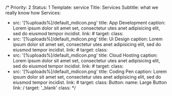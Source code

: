 /*
Priority: 2
Status: 1
Template: service
Title: Services
Subtitle: what we really know how
Services:
- src: '[%uploads%]/default_mdicon.png'
  title: App Development
  caption: Lorem ipsum dolor sit amet set, consectetur utes anet adipisicing elit, sed do eiusmod tempor incidist.
  link: #
  target:
  class:
- src: '[%uploads%]/default_mdicon.png'
  title: Ui Design
  caption: Lorem ipsum dolor sit amet set, consectetur utes anet adipisicing elit, sed do eiusmod tempor incidist.
  link: #
  target:
  class:
- src: '[%uploads%]/default_mdicon.png'
  title: Cloud Hosting
  caption: Lorem ipsum dolor sit amet set, consectetur utes anet adipisicing elit, sed do eiusmod tempor incidist.
  link: #
  target:
  class:
- src: '[%uploads%]/default_mdicon.png'
  title: Coding Pen
  caption: Lorem ipsum dolor sit amet set, consectetur utes anet adipisicing elit, sed do eiusmod tempor incidist.
  link: #
  target:
  class:
Button:
  name: Large Button
  link: /
  target: '\_blank'
  class: 
*/